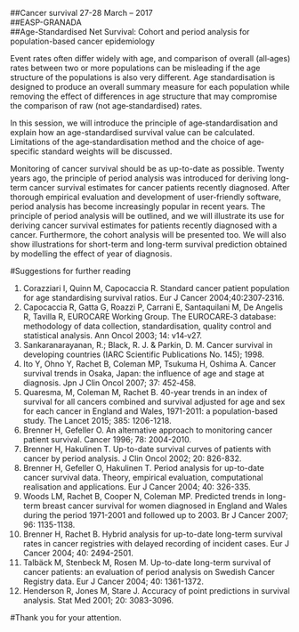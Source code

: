 ##Cancer survival 27-28 March – 2017  
##EASP-GRANADA  
##Age-Standardised Net Survival: Cohort and period analysis for population-based cancer epidemiology  

Event rates often differ widely with age, and comparison of overall (all‐ages) rates between two or more populations can be misleading
if the age structure of the populations is also very different. Age standardisation is designed to produce an overall summary measure
for each population while removing the effect of differences in age structure that may compromise the comparison of raw (not age‐standardised) rates.  
 
In this session, we will introduce the principle of age‐standardisation and explain how an age-standardised survival value can be calculated.
Limitations of the age‐standardisation method and the choice of age‐specific standard weights will be discussed.   

Monitoring of cancer survival should be as up-to-date as possible. Twenty years ago, the principle of period analysis was introduced for deriving 
long-term cancer survival estimates for cancer patients recently diagnosed. After thorough empirical evaluation and development of user-friendly
software, period analysis has become increasingly popular in recent years. The principle of period analysis will be outlined, and we will illustrate
its use for deriving cancer survival estimates for patients recently diagnosed with a cancer. Furthermore, the cohort analysis will be presented too.
We will also show illustrations for short-term and long-term survival prediction obtained by modelling the effect of year of diagnosis.  

#Suggestions for further reading  

1.	Corazziari I, Quinn M, Capocaccia R. Standard cancer patient population for age standardising survival ratios. Eur J Cancer 2004;40:2307‐2316.   
2.	Capocaccia R, Gatta G, Roazzi P, Carrani E, Santaquilani M, De Angelis R, Tavilla R, EUROCARE Working Group. The EUROCARE‐3 database: 
        methodology of data collection, standardisation, quality control and statistical analysis. Ann Oncol 2003; 14: v14‐v27.    
3.	Sankaranarayanan, R.; Black, R. J. & Parkin, D. M. Cancer survival in developing countries (IARC Scientific Publications No. 145); 1998.   
4.	Ito Y, Ohno Y, Rachet B, Coleman MP, Tsukuma H, Oshima A. Cancer survival trends in Osaka, Japan: the influence of age and stage at diagnosis. 
        Jpn J Clin Oncol 2007; 37: 452‐458.   
5.	Quaresma, M, Coleman M, Rachet B. 40-year trends in an index of survival for all cancers combined and survival adjusted for age and sex for
        each cancer in England and Wales, 1971-2011: a population-based study. The Lancet 2015; 385: 1206-1218.   
6.	Brenner H, Gefeller O. An alternative approach to monitoring cancer patient survival. Cancer 1996; 78: 2004-2010.  
7.	Brenner H, Hakulinen T. Up-to-date survival curves of patients with cancer by period analysis. J Clin Oncol 2002; 20: 826-832.  
8.	Brenner H, Gefeller O, Hakulinen T. Period analysis for up-to-date cancer survival data. Theory, empirical evaluation, computational realisation
        and applications. Eur J Cancer 2004; 40: 326-335.  
9.	Woods LM, Rachet B, Cooper N, Coleman MP. Predicted trends in long-term breast cancer survival for women diagnosed in England and Wales during 
        the period 1971-2001 and followed up to 2003. Br J Cancer 2007; 96: 1135-1138.  
10.	Brenner H, Rachet B. Hybrid analysis for up-to-date long-term survival rates in cancer registries with delayed recording of incident cases. 
        Eur J Cancer 2004; 40: 2494-2501.   
11.	Talbäck M, Stenbeck M, Rosen M. Up-to-date long-term survival of cancer patients: an evaluation of period analysis on Swedish Cancer 
        Registry data. Eur J Cancer 2004; 40: 1361-1372.  
12.	Henderson R, Jones M, Stare J. Accuracy of point predictions in survival analysis. Stat Med 2001; 20: 3083-3096.  

#Thank you for your attention.   

